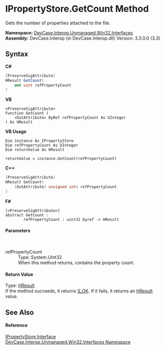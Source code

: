 # IPropertyStore.GetCount Method 
 

Gets the number of properties attached to the file.

**Namespace:**&nbsp;<a href="N_DevCase_Interop_Unmanaged_Win32_Interfaces">DevCase.Interop.Unmanaged.Win32.Interfaces</a><br />**Assembly:**&nbsp;DevCase.Interop (in DevCase.Interop.dll) Version: 3.3.0.0 (3.3)

## Syntax

**C#**<br />
``` C#
[PreserveSigAttribute]
HResult GetCount(
	out uint refPropertyCount
)
```

**VB**<br />
``` VB
<PreserveSigAttribute>
Function GetCount ( 
	<OutAttribute> ByRef refPropertyCount As UInteger
) As HResult
```

**VB Usage**<br />
``` VB Usage
Dim instance As IPropertyStore
Dim refPropertyCount As UInteger
Dim returnValue As HResult

returnValue = instance.GetCount(refPropertyCount)
```

**C++**<br />
``` C++
[PreserveSigAttribute]
HResult GetCount(
	[OutAttribute] unsigned int% refPropertyCount
)
```

**F#**<br />
``` F#
[<PreserveSigAttribute>]
abstract GetCount : 
        refPropertyCount : uint32 byref -> HResult 

```


#### Parameters
&nbsp;<dl><dt>refPropertyCount</dt><dd>Type: System.UInt32<br />When this method returns, contains the property count.</dd></dl>

#### Return Value
Type: <a href="T_DevCase_Interop_Unmanaged_Win32_Enums_HResult">HResult</a><br />If the method succeeds, it returns <a href="T_DevCase_Interop_Unmanaged_Win32_Enums_HResult">S_OK</a>. If it fails, it returns an <a href="T_DevCase_Interop_Unmanaged_Win32_Enums_HResult">HResult</a> value.

## See Also


#### Reference
<a href="T_DevCase_Interop_Unmanaged_Win32_Interfaces_IPropertyStore">IPropertyStore Interface</a><br /><a href="N_DevCase_Interop_Unmanaged_Win32_Interfaces">DevCase.Interop.Unmanaged.Win32.Interfaces Namespace</a><br />